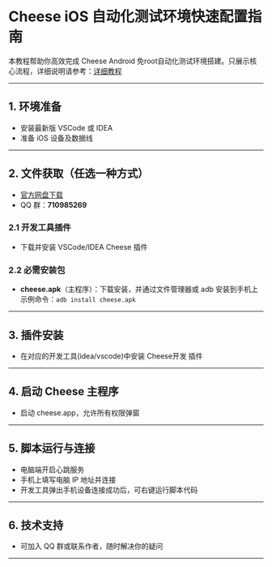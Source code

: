 # Cheese iOS 自动化测试环境快速配置指南

本教程帮助你高效完成 Cheese Android 免root自动化测试环境搭建。只展示核心流程，详细说明请参考：[详细教程](https://blog.csdn.net/djc3560000009/article/details/149100348?spm=1001.2014.3001.5502)

---

## 1. 环境准备

- 安装最新版 VSCode 或 IDEA
- 准备 iOS 设备及数据线

---

## 2. 文件获取（任选一种方式）

- [官方网盘下载](http://pan.codeocean.net/)
- QQ 群：**710985269**

### 2.1 开发工具插件

- 下载并安装 VSCode/IDEA Cheese 插件

### 2.2 必需安装包
- **cheese.apk**（主程序）：下载安装，并通过文件管理器或 adb 安装到手机上  
  示例命令：`adb install cheese.apk`
---

## 3. 插件安装

- 在对应的开发工具(idea/vscode)中安装 Cheese开发 插件

---


## 4. 启动 Cheese 主程序

- 启动 cheese.app，允许所有权限弹窗

---

## 5. 脚本运行与连接

- 电脑端开启心跳服务
- 手机上填写电脑 IP 地址并连接
- 开发工具弹出手机设备连接成功后，可右键运行脚本代码

---

## 6. 技术支持

- 可加入 QQ 群或联系作者，随时解决你的疑问

---